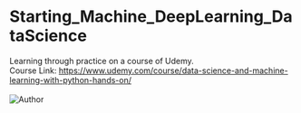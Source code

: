 # Starting_Machine_DeepLearning_DataScience
Learning through practice on a course of Udemy. 
<br>
Course Link: https://www.udemy.com/course/data-science-and-machine-learning-with-python-hands-on/<br><br>
![Author](https://img.shields.io/badge/author-utshabkg-orange)
